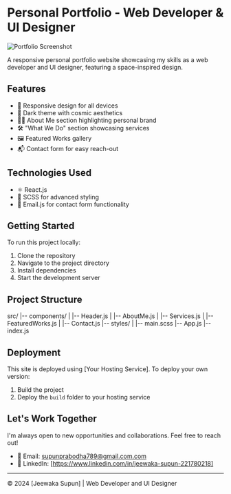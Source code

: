 # Personal Portfolio - Web Developer & UI Designer

![Portfolio Screenshot](./images/portfolio-screenshot.png)

A responsive personal portfolio website showcasing my skills as a web developer and UI designer, featuring a space-inspired design.

## Features

- 🌟 Responsive design for all devices
- 🌙 Dark theme with cosmic aesthetics
- 👨‍💻 About Me section highlighting personal brand
- 🛠️ "What We Do" section showcasing services
- 🖼️ Featured Works gallery
- 📬 Contact form for easy reach-out

## Technologies Used

- ⚛️ React.js
- 🎨 SCSS for advanced styling
- 📧 Email.js for contact form functionality

## Getting Started

To run this project locally:

1. Clone the repository
2. Navigate to the project directory
3. Install dependencies
4. Start the development server

## Project Structure

src/
|-- components/
|   |-- Header.js
|   |-- AboutMe.js
|   |-- Services.js
|   |-- FeaturedWorks.js
|   |-- Contact.js
|-- styles/
|   |-- main.scss
|-- App.js
|-- index.js

## Deployment

This site is deployed using [Your Hosting Service]. To deploy your own version:

1. Build the project
2. Deploy the `build` folder to your hosting service

## Let's Work Together

I'm always open to new opportunities and collaborations. Feel free to reach out!

- 📧 Email: supunprabodha789@gmail.com.com
- 🔗 LinkedIn: [https://www.linkedin.com/in/jeewaka-supun-221780218]

---

© 2024 [Jeewaka Supun] | Web Developer and UI Designer
